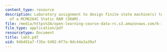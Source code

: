 ```yaml
---
content_type: resource
description: Laboratory assignment to design finite state machine(s) to test the functionality
  of a MCM6264C Static RAM (SRAM).
file: /media/https%3A/open-learning-course-data-rc.s3.amazonaws.com/6-111-introductory-digital-systems-laboratory-spring-2006/94b491a7f35e54920f7a9dc44e3a39af_lab3.pdf
file_type: application/pdf
resourcetype: Document
title: lab3.pdf
uid: 94b491a7-f35e-5492-0f7a-9dc44e3a39af
---
```

